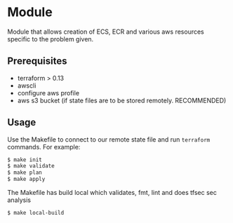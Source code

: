 # Module

Module that allows creation of ECS, ECR and various aws resources specific to the problem given.

## Prerequisites

- terraform > 0.13	
- awscli
- configure aws profile
- aws s3 bucket (if state files are to be stored remotely. RECOMMENDED)

## Usage

Use the Makefile to connect to our remote state file and run `terraform` commands. For example:

```Bash
$ make init 
$ make validate 
$ make plan 
$ make apply
```
The Makefile has build local which validates, fmt, lint and does tfsec sec analysis

```Bash
$ make local-build 
```

